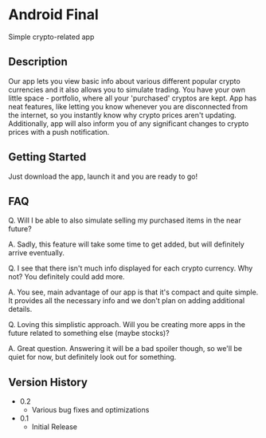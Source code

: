 # Android Final

Simple crypto-related app

## Description

Our app lets you view basic info about various different popular crypto currencies and it also allows you to simulate trading. You have your own little space - portfolio, where all your 'purchased' cryptos are kept. App has neat features, like letting you know whenever you are disconnected from the internet, so you instantly know why crypto prices aren't updating. Additionally, app will also inform you of any significant changes to crypto prices with a push notification.

## Getting Started

Just download the app, launch it and you are ready to go!

## FAQ

Q. Will I be able to also simulate selling my purchased items in the near future?

A. Sadly, this feature will take some time to get added, but will definitely arrive eventually.


Q. I see that there isn't much info displayed for each crypto currency. Why not? You definitely could add more.

A. You see, main advantage of our app is that it's compact and quite simple. It provides all the necessary info and we don't plan on adding additional details.


Q. Loving this simplistic approach. Will you be creating more apps in the future related to something else (maybe stocks)?

A. Great question. Answering it will be a bad spoiler though, so we'll be quiet for now, but definitely look out for something.

## Version History

* 0.2
    * Various bug fixes and optimizations
* 0.1
    * Initial Release
